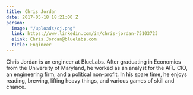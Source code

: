 ```yaml
---
title: Chris Jordan
date: 2017-05-18 18:21:00 Z
person:
  image: "/uploads/cj.png"
  link: https://www.linkedin.com/in/chris-jordan-75103723
  elink: Chris.Jordan@bluelabs.com
  title: Engineer
---
```


​Chris Jordan is an engineer at BlueLabs. After graduating in Economics from the University of Maryland, he worked as an analyst for the AFL-CIO, an engineering firm, and a political non-profit. In his spare time, he enjoys reading, brewing, lifting heavy things, and various games of skill and chance.